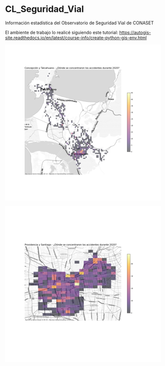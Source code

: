 # CL_Seguridad_Vial
 Información estadística del Observatorio de Seguridad Vial de CONASET

El ambiente de trabajo lo realicé siguiendo este tutorial: https://autogis-site.readthedocs.io/en/latest/course-info/create-python-gis-env.html

![alt text](https://github.com/matiasfbr/CL_Seguridad_Vial/blob/main/concepcion_talcahuano.png)

![alt text](https://github.com/matiasfbr/CL_Seguridad_Vial/blob/main/Santiago_Providencia.png)
